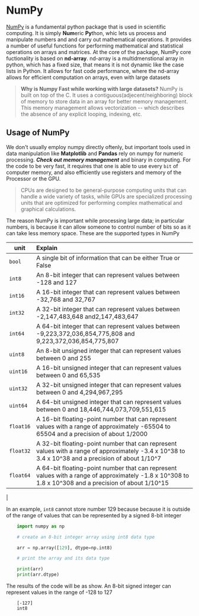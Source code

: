 # NumPy

[NumPy](https://numpy.org/doc/stable/user/whatisnumpy.html) is a fundamental python package that is used in scientific computing. It is simply **Num**eric **Py**thon, whic lets us process and manipulate numbers and and carry out mathematical operations. It provides a number of useful functions for performing mathematical and statistical operations on arrays and matrices. At the core of the package, NumPy core fuctionality is based on **nd-array**. nd-array is a multidmenstional array in python, which has a fixed size, that means it is not dynamic like the case lists in Python. It allows for fast code performance, where the nd-array allows for efficient computation on arrays, even with large datasets

>**Why is Numpy Fast while working with large datasets?** NumPy is built on top of the C. It uses a contiguous(adjecent/neighboring) block of memory to store data in an array for better memory management. This memory management allows vectorization -- which describes the absence of any explicit looping, indexing, etc.

## Usage of NumPy

We don't usually employ numpy directly oftenly, but important tools used in data manipulation like **Matplotlib** and **Pandas** rely on numpy for numeric processing. _**Check out memory management**_ and binary in computing. For the code to be very fast, it requires that one is able to use every `bit` of computer memory, and also efficiently use registers and memory of the Processor or the GPU.
> CPUs are designed to be general-purpose computing units that can handle a wide variety of tasks, while GPUs are specialized processing units that are optimized for performing complex mathematical and graphical calculations.

The reason NumPy is important while processing large data; in particular numbers, is because it can allow someone to control number of bits so as it can take less memory space. These are the supported types in NumPy

| unit | Explain |
|------|:-----------|
|`bool`|A single bit of information that can be either True or False|
|`int8`|An 8-bit integer that can represent values between -128 and 127|
|`int16`| A 16-bit integer that can represent values between -32,768 and 32,767|
|`int32`|A 32-bit integer that can represent values between -2,147,483,648 and2,147,483,647 |
|`int64`| A 64-bit integer that can represent values between -9,223,372,036,854,775,808 and 9,223,372,036,854,775,807|
|`uint8`|An 8-bit unsigned integer that can represent values between 0 and 255|
|`uint16`|A 16-bit unsigned integer that can represent values between 0 and 65,535|
|`uint32`|A 32-bit unsigned integer that can represent values between 0 and 4,294,967,295|
|`uint64`|A 64-bit unsigned integer that can represent values between 0 and 18,446,744,073,709,551,615|
|`float16`|A 16-bit floating-point number that can represent values with a range of approximately -65504 to 65504 and a precision of about 1/2000|
|`float32`|A 32-bit floating-point number that can represent values with a range of approximately -3.4 x 10^38 to 3.4 x 10^38 and a precision of about 1/10^7|
|`float64`|A 64-bit floating-point number that can represent values with a range of approximately -1.8 x 10^308 to 1.8 x 10^308 and a precision of about 1/10^15|
|

In an example, `int8` cannot store number 129 because because it is outside of the range of values that can be represented by a signed 8-bit integer

```Python
    import numpy as np

    # create an 8-bit integer array using int8 data type

    arr = np.array([129], dtype=np.int8)

    # print the array and its data type

    print(arr)
    print(arr.dtype)
```

The results of the code will be as show. An 8-bit signed integer can represent values in the range of -128 to 127

```text
    [-127]
    int8
```
